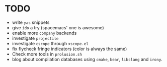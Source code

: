 # TODO

* write `yas` snippets
* give `ido` a try (spacemacs' one is awesome)
* enable more `company` backends
* investigate `projectile`
* investigate `cscope` through `xscope.el`
* fix flycheck fringe indicators (color is always the same)
* Check more tools in `prolusion.sh`
* blog about compilation databases using `cmake`, `bear`, `libclang` and `irony`.

